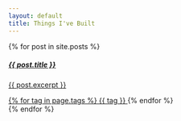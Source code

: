 ```yaml
---
layout: default
title: Things I've Built
---
```


<div class="row row-cols-1 row-cols-md-2 g-4">
  {% for post in site.posts %}
    <div class="col">
      <div class="card h-100">
          <div class="card-body">
              <a href="/about/{{ post.url }}">
                <h5>{{ post.title }}</h5>
                <p class="card-text">
                      {{ post.excerpt }}
                </p>
                <span>
                {% for tag in page.tags %}
                  <a href="/about/tag_index/#{{ tag | slugify }}" class="badge bg-primary">
                      <span class="fas fa-tag" aria-hidden="true"></span> {{ tag }}
                  </a>
                {% endfor %}
              </span>
              </a>
          </div>
      </div>
    </div>
  {% endfor %}
</div>
